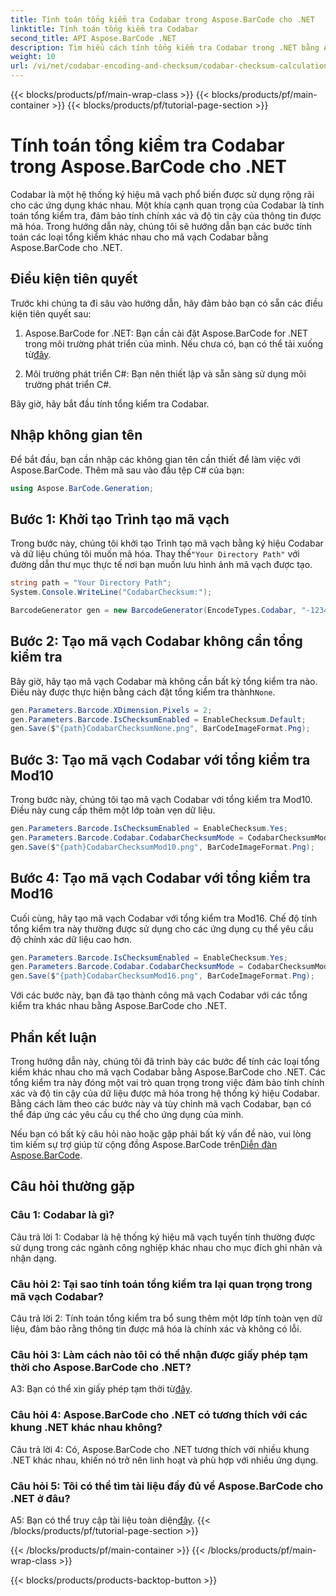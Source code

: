 ```yaml
---
title: Tính toán tổng kiểm tra Codabar trong Aspose.BarCode cho .NET
linktitle: Tính toán tổng kiểm tra Codabar
second_title: API Aspose.BarCode .NET
description: Tìm hiểu cách tính tổng kiểm tra Codabar trong .NET bằng Aspose.BarCode. Nâng cao độ chính xác của dữ liệu trong mã vạch Codabar. Nhận hướng dẫn từng bước.
weight: 10
url: /vi/net/codabar-encoding-and-checksum/codabar-checksum-calculation/
---
```


{{< blocks/products/pf/main-wrap-class >}}
{{< blocks/products/pf/main-container >}}
{{< blocks/products/pf/tutorial-page-section >}}

# Tính toán tổng kiểm tra Codabar trong Aspose.BarCode cho .NET

Codabar là một hệ thống ký hiệu mã vạch phổ biến được sử dụng rộng rãi cho các ứng dụng khác nhau. Một khía cạnh quan trọng của Codabar là tính toán tổng kiểm tra, đảm bảo tính chính xác và độ tin cậy của thông tin được mã hóa. Trong hướng dẫn này, chúng tôi sẽ hướng dẫn bạn các bước tính toán các loại tổng kiểm khác nhau cho mã vạch Codabar bằng Aspose.BarCode cho .NET.

## Điều kiện tiên quyết

Trước khi chúng ta đi sâu vào hướng dẫn, hãy đảm bảo bạn có sẵn các điều kiện tiên quyết sau:

1. Aspose.BarCode for .NET: Bạn cần cài đặt Aspose.BarCode for .NET trong môi trường phát triển của mình. Nếu chưa có, bạn có thể tải xuống từ[đây](https://releases.aspose.com/barcode/net/).

2. Môi trường phát triển C#: Bạn nên thiết lập và sẵn sàng sử dụng môi trường phát triển C#.

Bây giờ, hãy bắt đầu tính tổng kiểm tra Codabar.

## Nhập không gian tên

Để bắt đầu, bạn cần nhập các không gian tên cần thiết để làm việc với Aspose.BarCode. Thêm mã sau vào đầu tệp C# của bạn:

```csharp
using Aspose.BarCode.Generation;
```

## Bước 1: Khởi tạo Trình tạo mã vạch

 Trong bước này, chúng tôi khởi tạo Trình tạo mã vạch bằng ký hiệu Codabar và dữ liệu chúng tôi muốn mã hóa. Thay thế`"Your Directory Path"` với đường dẫn thư mục thực tế nơi bạn muốn lưu hình ảnh mã vạch được tạo.

```csharp
string path = "Your Directory Path";
System.Console.WriteLine("CodabarChecksum:");

BarcodeGenerator gen = new BarcodeGenerator(EncodeTypes.Codabar, "-12345-");
```

## Bước 2: Tạo mã vạch Codabar không cần tổng kiểm tra

 Bây giờ, hãy tạo mã vạch Codabar mà không cần bất kỳ tổng kiểm tra nào. Điều này được thực hiện bằng cách đặt tổng kiểm tra thành`None`.

```csharp
gen.Parameters.Barcode.XDimension.Pixels = 2;
gen.Parameters.Barcode.IsChecksumEnabled = EnableChecksum.Default;
gen.Save($"{path}CodabarChecksumNone.png", BarCodeImageFormat.Png);
```

## Bước 3: Tạo mã vạch Codabar với tổng kiểm tra Mod10

Trong bước này, chúng tôi tạo mã vạch Codabar với tổng kiểm tra Mod10. Điều này cung cấp thêm một lớp toàn vẹn dữ liệu. 

```csharp
gen.Parameters.Barcode.IsChecksumEnabled = EnableChecksum.Yes;
gen.Parameters.Barcode.Codabar.CodabarChecksumMode = CodabarChecksumMode.Mod10;
gen.Save($"{path}CodabarChecksumMod10.png", BarCodeImageFormat.Png);
```

## Bước 4: Tạo mã vạch Codabar với tổng kiểm tra Mod16

Cuối cùng, hãy tạo mã vạch Codabar với tổng kiểm tra Mod16. Chế độ tính tổng kiểm tra này thường được sử dụng cho các ứng dụng cụ thể yêu cầu độ chính xác dữ liệu cao hơn.

```csharp
gen.Parameters.Barcode.IsChecksumEnabled = EnableChecksum.Yes;
gen.Parameters.Barcode.Codabar.CodabarChecksumMode = CodabarChecksumMode.Mod16;
gen.Save($"{path}CodabarChecksumMod16.png", BarCodeImageFormat.Png);
```

Với các bước này, bạn đã tạo thành công mã vạch Codabar với các tổng kiểm tra khác nhau bằng Aspose.BarCode cho .NET.

## Phần kết luận

Trong hướng dẫn này, chúng tôi đã trình bày các bước để tính các loại tổng kiểm khác nhau cho mã vạch Codabar bằng Aspose.BarCode cho .NET. Các tổng kiểm tra này đóng một vai trò quan trọng trong việc đảm bảo tính chính xác và độ tin cậy của dữ liệu được mã hóa trong hệ thống ký hiệu Codabar. Bằng cách làm theo các bước này và tùy chỉnh mã vạch Codabar, bạn có thể đáp ứng các yêu cầu cụ thể cho ứng dụng của mình.

 Nếu bạn có bất kỳ câu hỏi nào hoặc gặp phải bất kỳ vấn đề nào, vui lòng tìm kiếm sự trợ giúp từ cộng đồng Aspose.BarCode trên[Diễn đàn Aspose.BarCode](https://forum.aspose.com/c/barcode/13).

## Câu hỏi thường gặp

### Câu 1: Codabar là gì?

Câu trả lời 1: Codabar là hệ thống ký hiệu mã vạch tuyến tính thường được sử dụng trong các ngành công nghiệp khác nhau cho mục đích ghi nhãn và nhận dạng.

### Câu hỏi 2: Tại sao tính toán tổng kiểm tra lại quan trọng trong mã vạch Codabar?

Câu trả lời 2: Tính toán tổng kiểm tra bổ sung thêm một lớp tính toàn vẹn dữ liệu, đảm bảo rằng thông tin được mã hóa là chính xác và không có lỗi.

### Câu hỏi 3: Làm cách nào tôi có thể nhận được giấy phép tạm thời cho Aspose.BarCode cho .NET?

 A3: Bạn có thể xin giấy phép tạm thời từ[đây](https://purchase.aspose.com/temporary-license/).

### Câu hỏi 4: Aspose.BarCode cho .NET có tương thích với các khung .NET khác nhau không?

Câu trả lời 4: Có, Aspose.BarCode cho .NET tương thích với nhiều khung .NET khác nhau, khiến nó trở nên linh hoạt và phù hợp với nhiều ứng dụng.

### Câu hỏi 5: Tôi có thể tìm tài liệu đầy đủ về Aspose.BarCode cho .NET ở đâu?

 A5: Bạn có thể truy cập tài liệu toàn diện[đây](https://reference.aspose.com/barcode/net/).
{{< /blocks/products/pf/tutorial-page-section >}}

{{< /blocks/products/pf/main-container >}}
{{< /blocks/products/pf/main-wrap-class >}}

{{< blocks/products/products-backtop-button >}}
